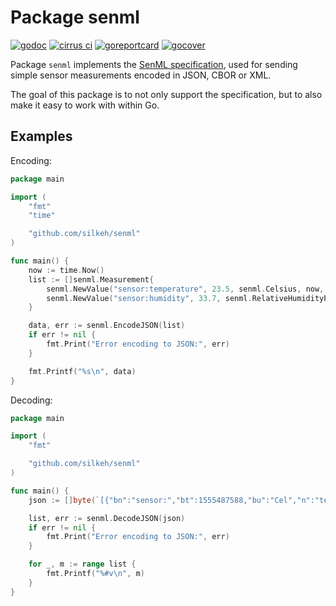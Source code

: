 Package senml
=============

[![godoc](https://godoc.org/github.com/silkeh/senml?status.svg)](https://godoc.org/github.com/silkeh/senml)
[![cirrus ci](https://api.cirrus-ci.com/github/silkeh/senml.svg)](https://cirrus-ci.com/github/silkeh/senml)
[![goreportcard](https://goreportcard.com/badge/github.com/silkeh/senml)](https://goreportcard.com/report/github.com/silkeh/senml)
[![gocover](http://gocover.io/_badge/github.com/silkeh/senml)](http://gocover.io/github.com/silkeh/senml)

Package `senml` implements the [SenML specification][spec],
used for sending simple sensor measurements encoded in JSON, CBOR or XML.

The goal of this package is to not only support the specification,
but to also make it easy to work with within Go.

[spec]: https://tools.ietf.org/html/rfc8428

Examples
--------

Encoding:

```Go
package main

import (
	"fmt"
	"time"

	"github.com/silkeh/senml"
)

func main() {
	now := time.Now()
	list := []senml.Measurement{
		senml.NewValue("sensor:temperature", 23.5, senml.Celsius, now, 0),
		senml.NewValue("sensor:humidity", 33.7, senml.RelativeHumidityPercent, now, 0),
	}

	data, err := senml.EncodeJSON(list)
	if err != nil {
		fmt.Print("Error encoding to JSON:", err)
	}

	fmt.Printf("%s\n", data)
}
```

Decoding:


```Go
package main

import (
	"fmt"

	"github.com/silkeh/senml"
)

func main() {
	json := []byte(`[{"bn":"sensor:","bt":1555487588,"bu":"Cel","n":"temperature","v":23.5},{"n":"humidity","u":"%RH","v":33.7}]`)

	list, err := senml.DecodeJSON(json)
	if err != nil {
		fmt.Print("Error encoding to JSON:", err)
	}

	for _, m := range list {
		fmt.Printf("%#v\n", m)
	}
}
```
